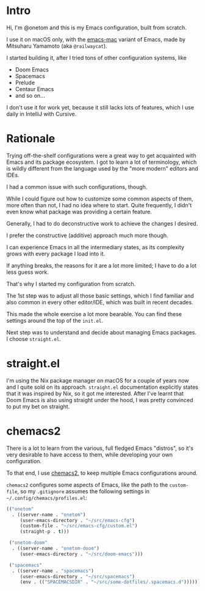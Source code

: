 # Intro

Hi, I'm @onetom and this is my Emacs configuration, built from scratch.

I use it on macOS only, with the [emacs-mac][] variant of Emacs, made by
Mitsuharu Yamamoto (aka `@railwaycat`).

I started building it, after I tried tons of other configuration systems, like

* Doom Emacs
* Spacemacs
* Prelude
* Centaur Emacs
* and so on...

I don't use it for work yet, because it still lacks lots of features, which I
use daily in IntelliJ with Cursive.

[emacs-mac]: https://bitbucket.org/mituharu/emacs-mac/src/master

# Rationale

Trying off-the-shelf configurations were a great way to get acquainted with
Emacs and its package ecosystem. I got to learn a lot of terminology, which is
wildly different from the language used by the "more modern" editors and IDEs.

I had a common issue with such configurations, though.

While I could figure out how to customize some common aspects of them, more
often than not, I had no idea where to start. Quite frequently, I didn't even
know what package was providing a certain feature.

Generally, I had to do deconstructive work to achieve the changes I desired. 

I prefer the constructive (additive) approach much more though.

I can experience Emacs in all the intermediary states, as its complexity grows
with every package I load into it.

If anything breaks, the reasons for it are a lot more limited; I have to do a
lot less guess work.

That's why I started my configuration from scratch.

The 1st step was to adjust all those basic settings, which I find familiar and
also common in every other editor/IDE, which was built in recent decades.

This made the whole exercise a lot more bearable. You can find these settings
around the top of the `init.el`.

Next step was to understand and decide about managing Emacs packages. I choose `straight.el`.

# straight.el

I'm using the Nix package manager on macOS for a couple of years now and I quite
sold on its approach. `straight.el` documentation explicitly states that it was
inspired by Nix, so it got me interested. After I've learnt that Doom Emacs is
also using straight under the hood, I was pretty convinced to put my bet on
straight.

# chemacs2

There is a lot to learn from the various, full fledged Emacs "distros", so it's
very desirable to have access to them, while developing your own configuration.

To that end, I use [chemacs2](https://github.com/plexus/chemacs2), to keep multiple
Emacs configurations around.

`chemacs2` configures some aspects of Emacs, like the path to the `custom-file`,
so my `.gitignore` assumes the following settings in
`~/.config/chemacs/profiles.el`:

```lisp
(("onetom"
  . ((server-name . "onetom")
     (user-emacs-directory . "~/src/emacs-cfg")
     (custom-file . "~/src/emacs-cfg/custom.el")
     (straight-p . t)))

 ("onetom-doom"
  . ((server-name . "onetom-doom")
     (user-emacs-directory . "~/src/doom-emacs")))

 ("spacemacs"
  . ((server-name . "spacemacs")
     (user-emacs-directory . "~/src/spacemacs")
     (env . (("SPACEMACSDIR" . "~/src/some-dotfiles/.spacemacs.d"))))))
```

